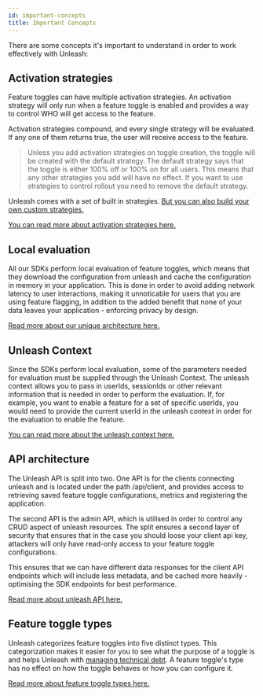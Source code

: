 ```yaml
---
id: important-concepts
title: Important Concepts
---
```


There are some concepts it's important to understand in order to work effectively with Unleash:

## Activation strategies

Feature toggles can have multiple activation strategies. An activation strategy will only run when a feature toggle is enabled and provides a way to control WHO will get access to the feature.

Activation strategies compound, and every single strategy will be evaluated. If any one of them returns true, the user will receive access to the feature.

> Unless you add activation strategies on toggle creation, the toggle will be created with the default strategy. The default strategy says that the toggle is either 100% off or 100% on for all users. This means that any other strategies you add will have no effect. If you want to use strategies to control rollout you need to remove the default strategy.

Unleash comes with a set of built in strategies. [But you can also build your own custom strategies.](../advanced/custom_activation_strategy)

[You can read more about activation strategies here.](./activation_strategy)

## Local evaluation

All our SDKs perform local evaluation of feature toggles, which means that they download the configuration from unleash and cache the configuration in memory in your application. This is done in order to avoid adding network latency to user interactions, making it unnoticable for users that you are using feature flagging, in addition to the added benefit that none of your data leaves your application - enforcing privacy by design.

[Read more about our unique architecture here.](https://www.getunleash.io/blog/our-unique-architecture)

## Unleash Context

Since the SDKs perform local evaluation, some of the parameters needed for evaluation must be supplied through the Unleash Context. The unleash context allows you to pass in userIds, sessionIds or other relevant information that is needed in order to perform the evaluation. If, for example, you want to enable a feature for a set of specific userIds, you would need to provide the current userId in the unleash context in order for the evaluation to enable the feature.

[You can read more about the unleash context here.](./unleash_context)

## API architecture

The Unleash API is split into two. One API is for the clients connecting unleash and is located under the path /api/client, and provides access to retrieving saved feature toggle configurations, metrics and registering the application.

The second API is the admin API, which is utilised in order to control any CRUD aspect of unleash resources. The split ensures a second layer of security that ensures that in the case you should loose your client api key, attackers will only have read-only access to your feature toggle configurations.

This ensures that we can have different data responses for the client API endpoints which will include less metadata, and be cached more heavily - optimising the SDK endpoints for best performance.

[Read more about unleash API here.](../api)

## Feature toggle types

Unleash categorizes feature toggles into five distinct types. This categorization makes it easier for you to see what the purpose of a toggle is and helps Unleash with [managing technical debt](/user_guide/technical_debt). A feature toggle's type has no effect on how the toggle behaves or how you can configure it.

[Read more about feature toggle types here.](../advanced/feature-toggle-types.md)
